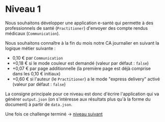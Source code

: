 # Niveau 1

Nous souhaitons développer une application e-santé qui permette à des professionnels de santé (`Practitioner`) d'envoyer des compte rendus médicaux (`Communication`).

Nous souhaitons connaître à la fin du mois notre CA journalier en suivant la logique métier suivante :
- 0,10 € par `Communication`
- +0,18 € si le mode couleur est demandé (valeur par défaut : `false`)
- +0,07 € par page additionnelle (la première page est déjà comprise dans les 0,10 € initiaux)
- +0,60 € si l'auteur (le `Practitioner`) a le mode "express delivery" activé (valeur par défaut : `false`)

La consigne principale pour ce niveau est donc d'écrire l'application qui va générer `output.json` (on s'intéresse aux résultats plus qu'à la forme du document) à partir de `data.json`.

Une fois ce challenge terminé -> [niveau suivant](https://github.com/honestica/ruby-jobs/tree/master/level2)